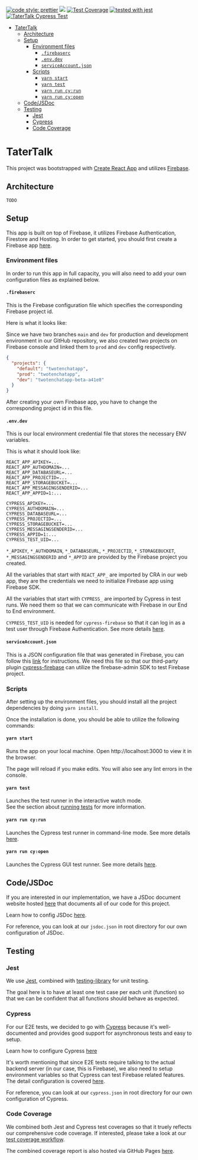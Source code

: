 [![code style: prettier](https://img.shields.io/badge/code_style-prettier-ff69b4.svg?style=flat)](https://github.com/UCSD-MASHED/chatapp)
<a href="https://codeclimate.com/github/UCSD-MASHED/chatapp/maintainability"><img src="https://api.codeclimate.com/v1/badges/3495656c5160e368951d/maintainability" /></a>
[![Test Coverage](https://api.codeclimate.com/v1/badges/3495656c5160e368951d/test_coverage)](https://codeclimate.com/github/UCSD-MASHED/chatapp/test_coverage)
[![tested with jest](https://img.shields.io/badge/tested_with-jest-99424f.svg)](https://github.com/UCSD-MASHED/chatapp)
[![TaterTalk Cypress Test](https://img.shields.io/endpoint?url=https://dashboard.cypress.io/badge/simple/xntes5&style=flat&logo=cypress)](https://dashboard.cypress.io/projects/xntes5/runs)

- [TaterTalk](#tatertalk)
  - [Architecture](#architecture)
  - [Setup](#setup)
    - [Environment files](#environment-files)
      - [`.firebaserc`](#firebaserc)
      - [`.env.dev`](#envdev)
      - [`serviceAccount.json`](#serviceaccountjson)
    - [Scripts](#scripts)
      - [`yarn start`](#yarn-start)
      - [`yarn test`](#yarn-test)
      - [`yarn run cy:run`](#yarn-run-cyrun)
      - [`yarn run cy:open`](#yarn-run-cyopen)
  - [Code/JSDoc](#codejsdoc)
  - [Testing](#testing)
    - [Jest](#jest)
    - [Cypress](#cypress)
    - [Code Coverage](#code-coverage)

# TaterTalk

This project was bootstrapped with [Create React App](https://github.com/facebook/create-react-app) and utilizes [Firebase](https://firebase.google.com/).

## Architecture

`TODO`

## Setup

This app is built on top of Firebase, it utilizes Firebase Authentication, Firestore and Hosting. In order to get started, you should
first create a Firebase app [here](https://firebase.google.com/).

### Environment files

In order to run this app in full capacity, you will also need to add your own configuration files as explained below.

#### `.firebaserc`

This is the Firebase configuration file which specifies the corresponding Firebase project id.

Here is what it looks like:

Since we have two branches `main` and `dev` for production and development environment in our GitHub repository, we also created two projects on Firebase console and linked them to `prod` and `dev` config respectively.

```json
{
  "projects": {
    "default": "twotenchatapp",
    "prod": "twotenchatapp",
    "dev": "twotenchatapp-beta-a41e8"
  }
}
```

After creating your own Firebase app, you have to change the corresponding project id in this file.

#### `.env.dev`

This is our local environment credential file that stores the necessary ENV variables.

This is what it should look like:

```
REACT_APP_APIKEY=...
REACT_APP_AUTHDOMAIN=...
REACT_APP_DATABASEURL=...
REACT_APP_PROJECTID=...
REACT_APP_STORAGEBUCKET=...
REACT_APP_MESSAGINGSENDERID=...
REACT_APP_APPID=1:...

CYPRESS_APIKEY=...
CYPRESS_AUTHDOMAIN=...
CYPRESS_DATABASEURL=...
CYPRESS_PROJECTID=...
CYPRESS_STORAGEBUCKET=...
CYPRESS_MESSAGINGSENDERID=...
CYPRESS_APPID=1:...
CYPRESS_TEST_UID=...
```

`*_APIKEY`, `*_AUTHDOMAIN`, `*_DATABASEURL`, `*_PROJECTID`, `*_STORAGEBUCKET`, `*_MESSAGINGSENDERID` and `*_APPID` are provided by the Firebase project you created.

All the variables that start with `REACT_APP_` are imported by CRA in our web app, they are the credentials we need to initialize Firebase app using Firebase SDK.

All the variables that start with `CYPRESS_` are imported by Cypress in test runs. We need them so that we can communicate with Firebase in our End to End environment.

`CYPRESS_TEST_UID` is needed for `cypress-firebase` so that it can log in as a test user through Firebase Authentication. See more details [here](https://github.com/prescottprue/cypress-firebase#cylogin).

#### `serviceAccount.json`

This is a JSON configuration file that was generated in Firebase, you can follow this [link](https://firebase.google.com/docs/admin/setup#initialize-sdk) for instructions. We need this file so that our third-party plugin [cypress-firebase](https://github.com/prescottprue/cypress-firebase) can utilize the firebase-admin SDK to test Firebase project.

### Scripts

After setting up the environment files, you should install all the project dependencies by doing `yarn install`.

Once the installation is done, you should be able to utilize the following commands:

#### `yarn start`

Runs the app on your local machine.
Open http://localhost:3000 to view it in the browser.

The page will reload if you make edits.
You will also see any lint errors in the console.

#### `yarn test`

Launches the test runner in the interactive watch mode.\
See the section about [running tests](https://facebook.github.io/create-react-app/docs/running-tests) for more information.

#### `yarn run cy:run`

Launches the Cypress test runner in command-line mode. See more details [here](https://docs.cypress.io/guides/guides/command-line.html#How-to-run-commands).

#### `yarn run cy:open`

Launches the Cypress GUI test runner. See more details [here](https://docs.cypress.io/guides/getting-started/installing-cypress.html#Opening-Cypress).

## Code/JSDoc

If you are interested in our implementation, we have a JSDoc document website hosted [here](https://ucsd-mashed.github.io/TaterTalkDoc/) that documents all of our code for this project.

Learn how to config JSDoc [here](https://jsdoc.app/about-configuring-jsdoc.html).

For reference, you can look at our `jsdoc.json` in root directory for our own configuration of JSDoc.

## Testing

### Jest

We use [Jest](https://jestjs.io/docs/en/tutorial-react), combined with [testing-library](https://testing-library.com/docs/react-testing-library/example-intro/) for unit testing.

The goal here is to have at least one test case per each unit (function) so that we can be confident that all functions should behave as expected.

### Cypress

For our E2E tests, we decided to go with [Cypress](https://docs.cypress.io/guides/overview/why-cypress.html#In-a-nutshell) because it's well-documented and provides good support for asynchronous tests and easy to setup.

Learn how to configure Cypress [here](https://docs.cypress.io/guides/references/configuration.html)

It's worth mentioning that since E2E tests require talking to the actual backend server (in our case, this is Firebase), we also need to setup environment variables so that Cypress can test Firebase related features. The detail configuration is covered [here](#envdev).

For reference, you can look at our `cypress.json` in root directory for our own configuration of Cypress.

### Code Coverage

We combined both Jest and Cypress test coverages so that it truely reflects our comprehensive code coverage. If interested, please take a look at our [test coverage workflow](.github/workflows/test_coverage.yml).

The combined coverage report is also hosted via GitHub Pages [here](https://ucsd-mashed.github.io/TaterTalkCoverage/).
